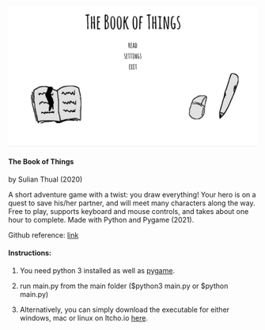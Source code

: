 
![alt text](screenshot.png?raw=true "Screenshot")

<h4>The Book of Things</h4>

by Sulian Thual (2020)

A short adventure game with a twist: you draw everything! Your hero is on a quest to save his/her partner, and will meet many characters along the way. Free to play, supports keyboard and mouse controls, and takes about one hour to complete. Made with Python and Pygame (2021). 


Github reference: [link](https://github.com/sulianthual/thebookofthings)


<h4>Instructions:</h4> 

1) You need python 3 installed as well as [pygame](https://www.pygame.org/wiki/GettingStarted).


2) run main.py from the main folder ($python3 main.py or $python main.py)


3) Alternatively, you can simply download the executable for either windows, mac or linux on Itcho.io [here](https://sulianthual.itch.io/the-book-of-things).


